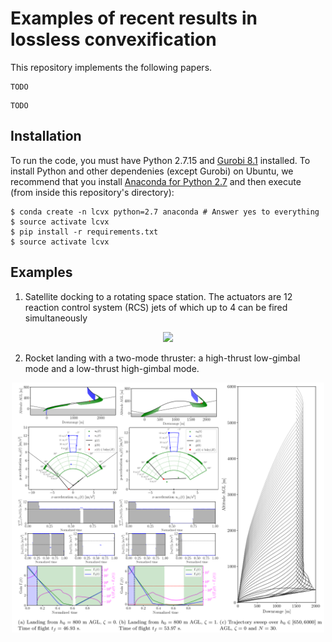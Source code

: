 # Examples of recent results in lossless convexification

This repository implements the following papers.

```
TODO
```

```
TODO
```

## Installation

To run the code, you must have Python 2.7.15 and [Gurobi
8.1](http://www.gurobi.com/downloads/download-center) installed. To install
Python and other dependenies (except Gurobi) on Ubuntu, we recommend that you
install [Anaconda for Python 2.7](https://www.anaconda.com/distribution/) and
then execute (from inside this repository's directory):

```
$ conda create -n lcvx python=2.7 anaconda # Answer yes to everything
$ source activate lcvx
$ pip install -r requirements.txt
$ source activate lcvx
```

## Examples

1. Satellite docking to a rotating space station. The actuators are 12 reaction
   control system (RCS) jets of which up to 4 can be fired simultaneously

<p align="center">
	<img width="500" src="/automatica_2019/figures/automatic_2019_example.png?raw=true">
</p>

2. Rocket landing with a two-mode thruster: a high-thrust low-gimbal mode and a low-thrust high-gimbal mode.

<p align="center">
	<img width="500" src="/ifac_wc_2020/figures/ifac_wc_2020_example.png?raw=true">
</p>
